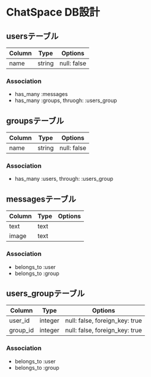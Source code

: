 # ChatSpace DB設計

## usersテーブル
|Column|Type|Options|
|------|----|-------|
|name|string|null: false|

### Association
- has_many :messages
- has_many :groups, thruogh: :users_group


## groupsテーブル
|Column|Type|Options|
|------|----|-------|
|name|string|null: false|
### Association
- has_many :users, through: :users_group

## messagesテーブル
|Column|Type|Options|
|------|----|-------|
|text|text||
|image|text||
### Association
- belongs_to :user
- belongs_to :group

## users_groupテーブル
|Column|Type|Options|
|------|----|-------|
|user_id|integer|null: false, foreign_key: true|
|group_id|integer|null: false, foreign_key: true|
### Association
- belongs_to :user
- belongs_to :group